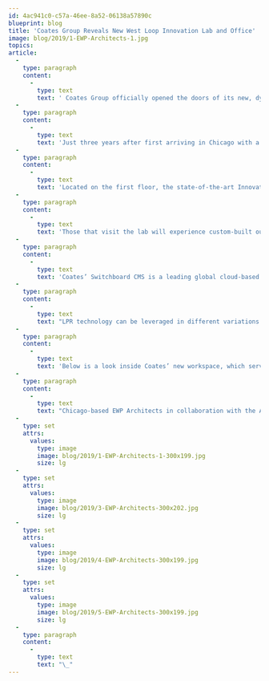 ```yaml
---
id: 4ac941c0-c57a-46ee-8a52-06138a57890c
blueprint: blog
title: 'Coates Group Reveals New West Loop Innovation Lab and Office'
image: blog/2019/1-EWP-Architects-1.jpg
topics:
article:
  -
    type: paragraph
    content:
      -
        type: text
        text: ' Coates Group officially opened the doors of its new, dynamic office space and Innovation Lab in the heart of Chicago’s bustling West Loop, a neighbourhood that has transformed from factories and warehouses to a sought-after residential, dining and office destination over the past five years. Coates’ North American headquarters is located on the corner of May and Randolph Streets in the first and second loft-style floors of a former belt factory, just blocks from other notable offices like Google, McDonald’s, Sterling Bay and more.'
  -
    type: paragraph
    content:
      -
        type: text
        text: 'Just three years after first arriving in Chicago with a core team of five, Coates’ US headquarters now hosts a team of over 80 employees. With an open floor plan, creative work areas and interactive collaboration spaces, the permanent residency on May Street provides a forward-thinking work environment conducive for the evolving team.'
  -
    type: paragraph
    content:
      -
        type: text
        text: 'Located on the first floor, the state-of-the-art Innovation Lab showcases the latest technology and data-driven capabilities in the Quick Service Restaurant (QSR) and retail industries, whilst also providing a space for client collaboration and development. The Innovation Lab concept is an initiative deployed globally within the Coates offices, each unique to the products and services of their markets.'
  -
    type: paragraph
    content:
      -
        type: text
        text: 'Those that visit the lab will experience custom-built outdoor digital drive thru signage with License Plate Recognition (LPR) software, a wide range of self-order kiosks and indoor digital merchandising solutions. All are powered by Coates’ signature data-driven Switchboard Content Management System (CMS).'
  -
    type: paragraph
    content:
      -
        type: text
        text: 'Coates’ Switchboard CMS is a leading global cloud-based platform, connecting real-time data from multiple inputs to drive localized and personalized content on numerous digital touchpoints. The simplification of content creation and distribution through integration with data sources and systems enables valuable insights about in-store merchandising and customer behaviour.'
  -
    type: paragraph
    content:
      -
        type: text
        text: "LPR technology can be leveraged in different variations within Switchboard, dynamically shifting content to deliver a unique guest experience, whilst implementing seamless loyalty and driving guest counts. \_LPR is one of many identification strategies that can be deployed within Switchboard to drive a robust and targeted content strategy for customer engagement and personalization."
  -
    type: paragraph
    content:
      -
        type: text
        text: 'Below is a look inside Coates’ new workspace, which serves as a showroom for these advanced digital solutions and will continue to support the team’s growth and innovation.'
  -
    type: paragraph
    content:
      -
        type: text
        text: "Chicago-based EWP Architects in collaboration with the Australia-based Bennett Murada Architects served as the project designers. Summit Design + Build and Carr Realty Advisors were the general contractor and Coates owner's representative, respectively."
  -
    type: set
    attrs:
      values:
        type: image
        image: blog/2019/1-EWP-Architects-1-300x199.jpg
        size: lg
  -
    type: set
    attrs:
      values:
        type: image
        image: blog/2019/3-EWP-Architects-300x202.jpg
        size: lg
  -
    type: set
    attrs:
      values:
        type: image
        image: blog/2019/4-EWP-Architects-300x199.jpg
        size: lg
  -
    type: set
    attrs:
      values:
        type: image
        image: blog/2019/5-EWP-Architects-300x199.jpg
        size: lg
  -
    type: paragraph
    content:
      -
        type: text
        text: "\_"
---
```


